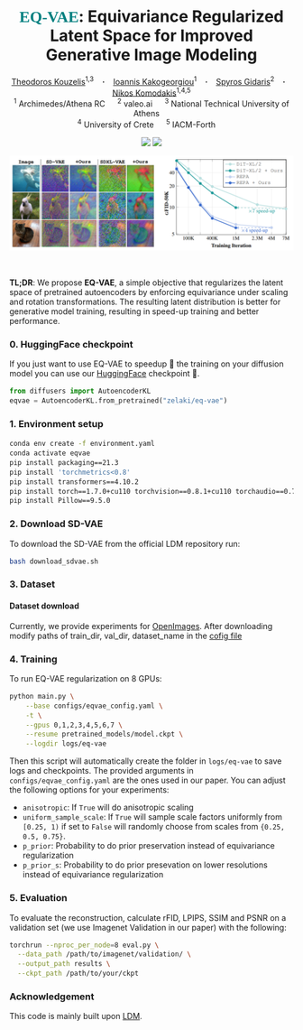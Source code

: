 <!--             
<style>
  .texttt {
    font-family: Consolas; /* Monospace font */
    font-size: 1em; /* Match surrounding text size */
    color: teal; /* Add this line to set text color to blue */
    letter-spacing: 0; /* Adjust if needed */
  }
</style> -->

<h1 align="center">
  <span style="color: teal; font-family: Consolas;">EQ-VAE</span>: Equivariance Regularized Latent Space for Improved Generative Image Modeling
</h1>




<div align="center">
  <a href="https://scholar.google.com/citations?user=a5vkWc8AAAAJ&hl=en" target="_blank">Theodoros&nbsp;Kouzelis</a><sup>1,3</sup> &ensp; <b>&middot;</b> &ensp;
  <a href="https://scholar.google.com/citations?user=B_dKcz4AAAAJ&hl=el" target="_blank">Ioannis&nbsp;Kakogeorgiou</a><sup>1</sup> &ensp; <b>&middot;</b> &ensp;
  <a href="https://scholar.google.fr/citations?user=7atfg7EAAAAJ&hl=en" target="_blank">Spyros&nbsp;Gidaris</a><sup>2</sup> &ensp; <b>&middot;</b> &ensp;
  <a href="https://scholar.google.com/citations?user=xCPoT4EAAAAJ&hl=en" target="_blank">Nikos&nbsp;Komodakis</a><sup>1,4,5</sup>  
  <br>
  <sup>1</sup> Archimedes/Athena RC &emsp; <sup>2</sup> valeo.ai &emsp; <sup>3</sup> National Technical University of Athens &emsp; <br>
  <sup>4</sup> University of Crete &emsp; <sup>5</sup> IACM-Forth &emsp; <br>

<p></p>
<a href="https://eq-vae.github.io/"><img 
src="https://img.shields.io/badge/-Webpage-blue.svg?colorA=333&logo=html5" height=25em></a>
<a href="?"><img 
src="https://img.shields.io/badge/-Paper-blue.svg?colorA=333&logo=arxiv" height=25em></a>
<p></p>

![teaser.png](media/teaser.png)


</div>



<br>

<b>TL;DR</b>: We propose **EQ-VAE**, a simple objective that regularizes the latent space of pretrained autoencoders by enforcing equivariance under scaling and rotation transformations. The resulting latent distribution is better for generative model training, resulting in speed-up training and better performance.


### 0. HuggingFace checkpoint
If you just want to use EQ-VAE to speedup 🚀 the training on your diffusion model you can use our [HuggingFace](https://huggingface.co/zelaki/eq-vae) checkpoint 🤗.

```python
from diffusers import AutoencoderKL
eqvae = AutoencoderKL.from_pretrained("zelaki/eq-vae")
```



### 1. Environment setup
```bash
conda env create -f environment.yaml
conda activate eqvae
pip install packaging==21.3
pip install 'torchmetrics<0.8'
pip install transformers==4.10.2
pip install torch==1.7.0+cu110 torchvision==0.8.1+cu110 torchaudio==0.7.0 -f https://download.pytorch.org/whl/torch_stable.html
pip install Pillow==9.5.0
```


### 2. Download SD-VAE
To download the SD-VAE from the official LDM repository run:


```bash
bash download_sdvae.sh
```



### 3. Dataset

#### Dataset download

Currently, we provide experiments for [OpenImages](https://storage.googleapis.com/openimages/web/index.html). After downloading modify paths of train_dir, val_dir, dataset_name in the [cofig file](configs/eqvae_config.yaml)









### 4. Training

To run EQ-VAE regularization on 8 GPUs:

```bash
python main.py \
    --base configs/eqvae_config.yaml \
    -t \
    --gpus 0,1,2,3,4,5,6,7 \
    --resume pretrained_models/model.ckpt \
    --logdir logs/eq-vae   
```


Then this script will automatically create the folder in `logs/eq-vae` to save logs and checkpoints.
The provided arguments in `configs/eqvae_config.yaml` are the ones used in our paper.  You can adjust the following options for your experiments:

- `anisotropic`: If `True` will do anisotropic scaling 
- `uniform_sample_scale`: If `True` will sample scale factors uniformly from `[0.25, 1)` if set to `False` will randomly choose from scales from `{0.25, 0.5, 0.75}`.
- `p_prior`: Probability to do prior preservation instead of equivariance regularization
- `p_prior_s`: Probability to do prior presevation on lower resolutions instead of equivariance regularization
  


### 5. Evaluation
To evaluate the reconstruction, calculate rFID, LPIPS, SSIM and PSNR on a validation set (we use Imagenet Validation in our paper) with the following:
```bash
torchrun --nproc_per_node=8 eval.py \
  --data_path /path/to/imagenet/validation/ \
  --output_path results \
  --ckpt_path /path/to/your/ckpt
```



### Acknowledgement

This code is mainly built upon [LDM](https://github.com/CompVis/latent-diffusion). 
